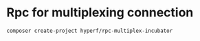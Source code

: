 # Rpc for multiplexing connection

```
composer create-project hyperf/rpc-multiplex-incubator
```


